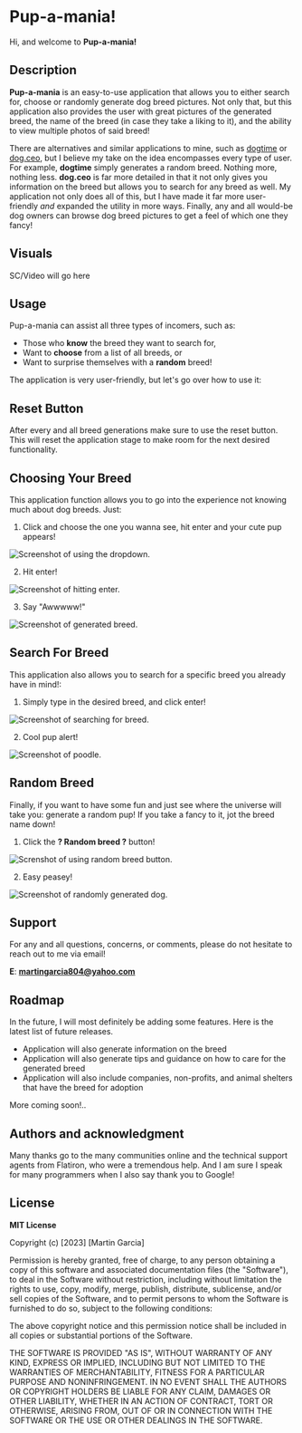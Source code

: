 # Pup-a-mania!
Hi, and welcome to **Pup-a-mania!**

## Description
**Pup-a-mania** is an easy-to-use application that allows you to either search for, choose or randomly generate dog breed pictures. Not only that, but this application also provides the user with great pictures of the generated breed, the name of the breed (in case they take a liking to it), and the ability to view multiple photos of said breed!

There are alternatives and similar applications to mine, such as [dogtime](https://dogtime.com/dog-breeds/) or [dog.ceo](https://dog.ceo/dog-api/), but I believe my take on the idea encompasses every type of user. For example, **dogtime** simply generates a random breed. Nothing more, nothing less. **dog.ceo** is far more detailed in that it not only gives you information on the breed but allows you to search for any breed as well. My application not only does all of this, but I have made it far more user-friendly *and* expanded the utility in more ways. Finally, any and all would-be dog owners can browse dog breed pictures to get a feel of which one they fancy!

## Visuals
SC/Video will go here

## Usage
Pup-a-mania can assist all three types of incomers, such as:

+ Those who **know** the breed they want to search for, 
+ Want to **choose** from a list of all breeds, or
+ Want to surprise themselves with a **random** breed!

The application is very user-friendly, but let's go over how to use it:

## Reset Button
After every and all breed generations make sure to use the reset button. This will reset the application stage to make room for the next desired functionality.

## Choosing Your Breed
This application function allows you to go into the experience not knowing much about dog breeds. Just: 

1. Click and choose the one you wanna see, hit enter and your cute pup appears!

![Screenshot of using the dropdown.](https://i.imgur.com/m85Vzdx.png)

2. Hit enter!

![Screenshot of hitting enter.](https://i.imgur.com/VXCcUeI.png)

3. Say "Awwwww!"

![Screenshot of generated breed.](https://i.imgur.com/QBERfps.png)

## Search For Breed

This application also allows you to search for a specific breed you already have in mind!:

1. Simply type in the desired breed, and click enter!

![Screenshot of searching for breed.](https://i.imgur.com/zppgD5Y.png)

2. Cool pup alert!

![Screenshot of poodle.](https://i.imgur.com/ASgjSjU.png)

## Random Breed

Finally, if you want to have some fun and just see where the universe will take you: generate a random pup! If you take a fancy to it, jot the breed name down!

1. Click the **? Random breed ?**  button!

![Screnshot of using random breed button.](https://i.imgur.com/w49AEEu.png)

2. Easy peasey!

![Screenshot of randomly generated dog.](https://i.imgur.com/leZybev.png)

## Support
For any and all questions, concerns, or comments, please do not hesitate to reach out to me via email!

**E**: **martingarcia804@yahoo.com**

## Roadmap
In the future, I will most definitely be adding some features. Here is the latest list of future releases.

- Application will also generate information on the breed
- Application will also generate tips and guidance on how to care for the generated breed
- Application will also include companies, non-profits, and animal shelters that have the breed for adoption

More coming soon!..

## Authors and acknowledgment
Many thanks go to the many communities online and the technical support agents from Flatiron, who were a tremendous help. And I am sure I speak for many programmers when I also say thank you to Google!

## License
**MIT License**

Copyright (c) [2023] [Martin Garcia]

Permission is hereby granted, free of charge, to any person obtaining a copy
of this software and associated documentation files (the "Software"), to deal
in the Software without restriction, including without limitation the rights
to use, copy, modify, merge, publish, distribute, sublicense, and/or sell
copies of the Software, and to permit persons to whom the Software is
furnished to do so, subject to the following conditions:

The above copyright notice and this permission notice shall be included in all
copies or substantial portions of the Software.

THE SOFTWARE IS PROVIDED "AS IS", WITHOUT WARRANTY OF ANY KIND, EXPRESS OR
IMPLIED, INCLUDING BUT NOT LIMITED TO THE WARRANTIES OF MERCHANTABILITY,
FITNESS FOR A PARTICULAR PURPOSE AND NONINFRINGEMENT. IN NO EVENT SHALL THE
AUTHORS OR COPYRIGHT HOLDERS BE LIABLE FOR ANY CLAIM, DAMAGES OR OTHER
LIABILITY, WHETHER IN AN ACTION OF CONTRACT, TORT OR OTHERWISE, ARISING FROM,
OUT OF OR IN CONNECTION WITH THE SOFTWARE OR THE USE OR OTHER DEALINGS IN THE
SOFTWARE.